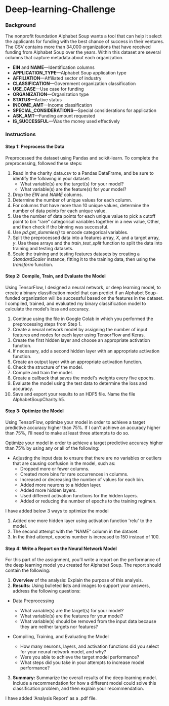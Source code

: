 # Deep-learning-Challenge

### Background
The nonprofit foundation Alphabet Soup wants a tool that can help it select the applicants for funding with the best chance of success in their ventures. The CSV contains more than 34,000 organizations that have received funding from Alphabet Soup over the years. Within this dataset are several columns that capture metadata about each organization.

 - **EIN** and **NAME**—Identification columns
 - **APPLICATION_TYPE**—Alphabet Soup application type
 - **AFFILIATION**—Affiliated sector of industry
 - **CLASSIFICATION**—Government organization classification
 - **USE_CASE**—Use case for funding
 - **ORGANIZATION**—Organization type
 - **STATUS**—Active status
 - **INCOME_AMT**—Income classification
 - **SPECIAL_CONSIDERATIONS**—Special considerations for application
 - **ASK_AMT**—Funding amount requested
 - **IS_SUCCESSFUL**—Was the money used effectively

### Instructions

#### Step 1: Preprocess the Data
Preprocessed the dataset using Pandas and scikit-learn.
To complete the preprocessing, followed these steps:

1. Read in the charity_data.csv to a Pandas DataFrame, and be sure to identify the following in your dataset:
   - What variable(s) are the target(s) for your model?
   - What variable(s) are the feature(s) for your model?
2. Drop the _EIN_ and _NAME_ columns.
3. Determine the number of unique values for each column.
4. For columns that have more than 10 unique values, determine the number of data points for each unique value.
5. Use the number of data points for each unique value to pick a cutoff point to bin "rare" categorical variables together in a new value, Other, and then check if the binning was successful.
6. Use _pd.get_dummies()_ to encode categorical variables.
7. Split the preprocessed data into a features array, _X_, and a target array, _y_. Use these arrays and the _train_test_split_ function to split the data into training and testing datasets.
8. Scale the training and testing features datasets by creating a _StandardScaler_ instance, fitting it to the training data, then using the _transform_ function.

#### Step 2: Compile, Train, and Evaluate the Model
Using TensorFlow, I designed a neural network, or deep learning model, to create a binary classification model that can predict if an Alphabet Soup–funded organization will be successful based on the features in the dataset. I compiled, trained, and evaluated my binary classification model to calculate the model’s loss and accuracy.

1. Continue using the file in Google Colab in which you performed the preprocessing steps from Step 1.
2. Create a neural network model by assigning the number of input features and nodes for each layer using TensorFlow and Keras.
3. Create the first hidden layer and choose an appropriate activation function.
4. If necessary, add a second hidden layer with an appropriate activation function.
5. Create an output layer with an appropriate activation function.
6. Check the structure of the model.
7. Compile and train the model.
8. Create a callback that saves the model's weights every five epochs.
9. Evaluate the model using the test data to determine the loss and accuracy.
10. Save and export your results to an HDF5 file. Name the file AlphabetSoupCharity.h5.

#### Step 3: Optimize the Model
Using TensorFlow, optimize your model in order to achieve a target predictive accuracy higher than 75%. If I can't achieve an accuracy higher than 75%, I'll need to make at least three attempts to do so.

Optimize your model in order to achieve a target predictive accuracy higher than 75% by using any or all of the following:
* Adjusting the input data to ensure that there are no variables or outliers that are causing confusion in the model, such as:
  * Dropped more or fewer columns.
  * Created more bins for rare occurrences in columns.
  * Increased or decreasing the number of values for each bin.
  * Added more neurons to a hidden layer.
  * Added more hidden layers.
  * Used different activation functions for the hidden layers.
  * Added or reducing the number of epochs to the training regimen.
    
I have added below 3 ways to optimize the model
1. Added one more hidden layer using activation function 'relu' to the model.
2. The second attempt with the "NAME" column in the dataset.
3. In the third attempt, epochs number is increased to 150 instead of 100.

#### Step 4: Write a Report on the Neural Network Model
For this part of the assignment, you’ll write a report on the performance of the deep learning model you created for Alphabet Soup.
The report should contain the following:

1. **Overview** of the analysis: Explain the purpose of this analysis.
2. **Results:** Using bulleted lists and images to support your answers, address the following questions:

 * Data Preprocessing
    - What variable(s) are the target(s) for your model?
    - What variable(s) are the features for your model?
    - What variable(s) should be removed from the input data because they are neither targets nor features?
 
 * Compiling, Training, and Evaluating the Model
     - How many neurons, layers, and activation functions did you select for your neural network model, and why?
     - Were you able to achieve the target model performance?
     - What steps did you take in your attempts to increase model performance?
       
3. **Summary:** Summarize the overall results of the deep learning model. Include a recommendation for how a different model could solve this classification problem, and then explain your recommendation.

I have added 'Analysis Report' as a .pdf file.


